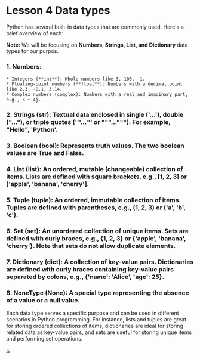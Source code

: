 # Lesson 4 Data types

Python has several built-in data types that are commonly used. Here's a brief overview of each:

**Note:** We will be focusing on **Numbers, Strings, List, and Dictionary** data types for our purpos.


### 1. **Numbers:**

    * Integers (**int**): Whole numbers like 3, 100, -1.
    * Floating-point numbers (**float**): Numbers with a decimal point like 2.3, -0.1, 3.14.
    * Complex numbers (complex): Numbers with a real and imaginary part, e.g., 3 + 4j.

### 2. **Strings (str):** Textual data enclosed in single ('...'), double ("..."), or triple quotes ('''...''' or """..."""). For example, "Hello", 'Python'.

### 3. Boolean (bool): Represents truth values. The two boolean values are True and False.

### 4. **List (list):** An ordered, mutable (changeable) collection of items. Lists are defined with square brackets, e.g., [1, 2, 3] or ['apple', 'banana', 'cherry'].

### 5. Tuple (tuple): An ordered, immutable collection of items. Tuples are defined with parentheses, e.g., (1, 2, 3) or ('a', 'b', 'c').

### 6. Set (set): An unordered collection of unique items. Sets are defined with curly braces, e.g., {1, 2, 3} or {'apple', 'banana', 'cherry'}. Note that sets do not allow duplicate elements.

### 7. **Dictionary (dict):** A collection of key-value pairs. Dictionaries are defined with curly braces containing key-value pairs separated by colons, e.g., {'name': 'Alice', 'age': 25}.

### 8. NoneType (None): A special type representing the absence of a value or a null value.

Each data type serves a specific purpose and can be used in different scenarios in Python programming. For instance, lists and tuples are great for storing ordered collections of items, dictionaries are ideal for storing related data as key-value pairs, and sets are useful for storing unique items and performing set operations.


[🔝](#Lesson-4-Data-types)
